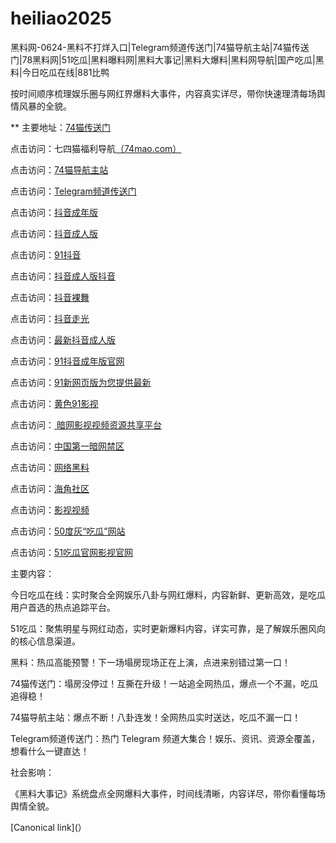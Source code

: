 # heiliao2025
黑料网-0624-黑料不打烊入口|Telegram频道传送门|74猫导航主站|74猫传送门|78黑料网|51吃瓜|黑料曝料网|黑料大事记|黑料大爆料|黑料网导航|国产吃瓜|黑料|今日吃瓜在线|881比鸭

按时间顺序梳理娱乐圈与网红界爆料大事件，内容真实详尽，带你快速理清每场舆情风暴的全貌。

** 主要地址：<a href="https://74mao.com/">74猫传送门</a>

点击访问：七四猫福利导航<a href="https://74mao.com/">（74mao.com）</a>

点击访问：<a href="https://74mao.com/">74猫导航主站</a>

点击访问：<a href="https://74mao.com/">Telegram频道传送门</a>

点击访问：<a href="https://dy5-08.pages.dev/">抖音成年版</a>

点击访问：<a href="https://dy6-08.pages.dev/">抖音成人版</a>

点击访问：<a href="https://dy7-08.pages.dev/">91抖音</a>

点击访问：<a href="https://dy8-08.pages.dev/">抖音成人版抖音</a>

点击访问：<a href="https://dy9-08.pages.dev/">抖音裸舞</a>

点击访问：<a href="https://dy10-08.pages.dev/">抖音走光</a>

点击访问：<a href="https://dy1-09.pages.dev/">最新抖音成人版</a>

点击访问：<a href="https://dy2-09.pages.dev/">91抖音成年版官网</a>

点击访问：<a href="https://hj-698.pages.dev/">91新网页版为您提供最新</a>

点击访问：<a href="https://hj-699.pages.dev/">黄色91影视 </a>

点击访问：<a href="https://aw3-17.pages.dev/"> 暗网影视视频资源共享平台</a>

点击访问：<a href="https://aw4-17.pages.dev/">中国第一暗网禁区</a>

点击访问：<a href="https://aw1-04.pages.dev/">网络黑料</a>

点击访问：<a href="https://aw2-04.pages.dev/">海角社区</a>

点击访问：<a href="https://aw3-04.pages.dev/">影视视频</a>

点击访问：<a href="https://pi1-01.pages.dev/">50度灰“吃瓜”网站</a>

点击访问：<a href="https://ji333.pages.dev/">51吃瓜官网影视官网</a>

主要内容：

今日吃瓜在线：实时聚合全网娱乐八卦与网红爆料，内容新鲜、更新高效，是吃瓜用户首选的热点追踪平台。


51吃瓜：聚焦明星与网红动态，实时更新爆料内容，详实可靠，是了解娱乐圈风向的核心信息渠道。

黑料：热瓜高能预警！下一场塌房现场正在上演，点进来别错过第一口！

74猫传送门：塌房没停过！互撕在升级！一站追全网热瓜，爆点一个不漏，吃瓜追得稳！


74猫导航主站：爆点不断！八卦连发！全网热瓜实时送达，吃瓜不漏一口！


Telegram频道传送门：热门 Telegram 频道大集合！娱乐、资讯、资源全覆盖，想看什么一键直达！

社会影响：

《黑料大事记》系统盘点全网爆料大事件，时间线清晰，内容详尽，带你看懂每场舆情全貌。

[Canonical link](）
